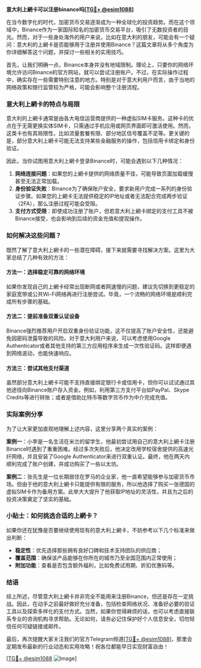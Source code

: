 **意大利上網卡可以注册binance吗[[TG💪+ @esim1088](https://t.me/s/esim1088)]**

在当今数字化的时代，加密货币交易逐渐成为一种全球化的投资趋势。而在这个领域中，Binance作为一家国际知名的加密货币交易平台，吸引了无数投资者的目光。然而，对于一些身处海外的用户来说，比如在意大利的朋友，可能会有一个疑问：意大利的上網卡是否能够用于注册并使用Binance？这篇文章将从多个角度为你详细解答这个问题，并探讨一些相关的实用技巧。

首先，让我们明确一点，Binance本身并没有地域限制。理论上，只要你的网络环境允许访问Binance的官方网站，就可以尝试注册账户。不过，在实际操作过程中，确实存在一些需要特别注意的地方。特别是对于意大利用户而言，由于当地的网络政策和银行监管较为严格，可能会影响整个注册流程。

### 意大利上網卡的特点与局限

意大利的上網卡通常是由各大电信运营商提供的一种虚拟SIM卡服务。这种卡的优点在于无需更换实体SIM卡，只需通过手机应用或网页界面即可激活使用。然而，这类卡也有其局限性，比如流量套餐有限、部分地区信号覆盖不足等。更关键的是，部分意大利上網卡可能无法支持某些金融服务的操作，包括信用卡绑定和身份验证。

因此，当你试图用意大利上網卡登录Binance时，可能会遇到以下几种情况：
1. **网络连接问题**：如果您的上網卡提供的网络质量不佳，可能导致页面加载缓慢甚至无法正常加载。
2. **身份验证失败**：Binance为了确保账户安全，要求新用户完成一系列的身份验证步骤。如果您的上網卡无法提供稳定的IP地址或者无法配合完成两步验证（2FA），那么注册过程可能会受阻。
3. **支付方式受限**：即使成功注册了账户，但若意大利上網卡绑定的支付工具不被Binance接受，也会影响到后续的资金充值和提现操作。

### 如何解决这些问题？

既然了解了意大利上網卡的一些潜在障碍，接下来就需要寻找解决方案。这里为大家总结了几种有效的方法：

#### 方法一：选择稳定可靠的网络环境
如果你发现自己的上網卡经常出现断网或者网速慢的问题，建议先切换到更稳定的家庭宽带或公共Wi-Fi网络再进行注册尝试。毕竟，一个流畅的网络环境是顺利完成所有步骤的基础。

#### 方法二：提前准备双重认证设备
Binance强烈推荐用户开启双重身份验证功能，这不仅提高了账户安全性，还能避免因密码泄露导致的风险。对于意大利用户来说，可以考虑使用Google Authenticator或者其他支持的第三方应用程序来生成一次性验证码。这样即便遇到网络波动，也能快速响应。

#### 方法三：尝试其他支付渠道
虽然部分意大利上網卡可能不支持直接绑定银行卡或信用卡，但你可以试试通过其他途径向Binance账户存入资金。例如，利用第三方支付平台如PayPal、Skype Credits等进行转账；或者是借助比特币等数字货币作为中介完成充值。

### 实际案例分享

为了让大家更加直观地理解上述内容，这里分享两个真实的案例：

**案例一**：小李是一名生活在米兰的留学生，他最初尝试用自己的意大利上網卡注册Binance时遇到了重重困难。经过多次失败后，他决定改用学校宿舍提供的高速光纤网络，并且安装了Google Authenticator来进行双重认证。最终，他在两天内顺利完成了账户创建，并成功购买了一些以太坊。

**案例二**：张先生是一位长期居住在罗马的企业家，他一直希望能够参与加密货币市场。但由于他的意大利上網卡只能提供有限的服务，所以他选择了购买一张德国的虚拟SIM卡作为备用方案。此举大大提升了他获取IP地址的灵活性，并且为之后的投资决策奠定了坚实的基础。

### 小贴士：如何挑选合适的上網卡？

如果你还在犹豫是否要继续使用现有的意大利上網卡，不妨参考以下几个标准来做出判断：
- **稳定性**：优先选择那些拥有良好口碑和技术支持团队的供应商；
- **覆盖范围**：确保该产品能够在你所在的城市乃至全国范围内正常使用；
- **附加功能**：查看是否包含额外福利，比如免费试用期、折扣优惠码等。

### 结语

综上所述，尽管意大利上網卡并非完全不能用来注册Binance，但还是存在一定挑战。因此，在动手之前最好做好充分准备，包括检查网络状况、准备好必要的验证工具以及探索多样化的支付方式。当然，如果你觉得麻烦的话，也可以考虑直接联系专业的咨询机构寻求帮助。无论如何，请务必记住保护好个人信息安全，切勿轻信任何可疑链接或邮件。

最后，再次提醒大家关注我们的官方Telegram频道[[TG💪+ @esim1088](https://t.me/s/esim1088)]，那里会定期发布最新的行业动态和实用攻略！祝各位都能早日实现财富自由！

[[TG💪+ @esim1088](https://t.me/s/esim1088) ![Image](https://i.postimg.cc/4NQfJmqS/Snipaste-2025-05-13-00-14-12.png)]